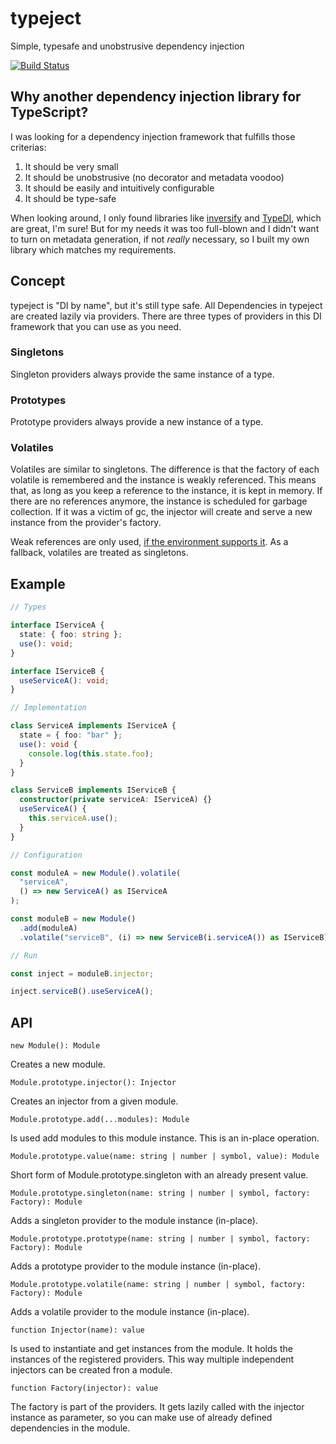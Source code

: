# typeject

Simple, typesafe and unobstrusive dependency injection

[![Build Status](https://travis-ci.com/svi3c/typeject.svg?branch=main)](https://travis-ci.com/svi3c/typeject)

## Why another dependency injection library for TypeScript?

I was looking for a dependency injection framework that fulfills those criterias:

1. It should be very small
2. It should be unobstrusive (no decorator and metadata voodoo)
3. It should be easily and intuitively configurable
4. It should be type-safe

When looking around, I only found libraries like [inversify](https://www.npmjs.com/package/inversify) and [TypeDI](https://www.npmjs.com/package/typedi),
which are great, I'm sure! But for my needs it was too full-blown and I didn't want to turn on metadata generation, if not _really_ necessary, so I built my own library which matches my requirements.

## Concept

typeject is "DI by name", but it's still type safe.
All Dependencies in typeject are created lazily via providers.
There are three types of providers in this DI framework that you can use as you need.

### Singletons

Singleton providers always provide the same instance of a type.

### Prototypes

Prototype providers always provide a new instance of a type.

### Volatiles

Volatiles are similar to singletons. The difference is that the factory of each volatile is remembered and the instance is weakly referenced. This means that, as long as you keep a reference to the instance, it is kept in memory. If there are no references anymore, the instance is scheduled for garbage collection. If it was a victim of gc, the injector will create and serve a new instance from the provider's factory.

Weak references are only used, [if the environment supports it](https://developer.mozilla.org/en-US/docs/Web/JavaScript/Reference/Global_Objects/WeakRef#Browser_compatibility). As a fallback,
volatiles are treated as singletons.

## Example

```ts
// Types

interface IServiceA {
  state: { foo: string };
  use(): void;
}

interface IServiceB {
  useServiceA(): void;
}

// Implementation

class ServiceA implements IServiceA {
  state = { foo: "bar" };
  use(): void {
    console.log(this.state.foo);
  }
}

class ServiceB implements IServiceB {
  constructor(private serviceA: IServiceA) {}
  useServiceA() {
    this.serviceA.use();
  }
}

// Configuration

const moduleA = new Module().volatile(
  "serviceA",
  () => new ServiceA() as IServiceA
);

const moduleB = new Module()
  .add(moduleA)
  .volatile("serviceB", (i) => new ServiceB(i.serviceA()) as IServiceB);

// Run

const inject = moduleB.injector;

inject.serviceB().useServiceA();
```

## API

`new Module(): Module`

Creates a new module.

`Module.prototype.injector(): Injector`

Creates an injector from a given module.

`Module.prototype.add(...modules): Module`

Is used add modules to this module instance. This is an in-place operation.

`Module.prototype.value(name: string | number | symbol, value): Module`

Short form of Module.prototype.singleton with an already present value.

`Module.prototype.singleton(name: string | number | symbol, factory: Factory): Module`

Adds a singleton provider to the module instance (in-place).

`Module.prototype.prototype(name: string | number | symbol, factory: Factory): Module`

Adds a prototype provider to the module instance (in-place).

`Module.prototype.volatile(name: string | number | symbol, factory: Factory): Module`

Adds a volatile provider to the module instance (in-place).

`function Injector(name): value`

Is used to instantiate and get instances from the module. It holds the instances of the registered
providers. This way multiple independent injectors can be created fron a module.

`function Factory(injector): value`

The factory is part of the providers. It gets lazily called with the injector instance as parameter, so
you can make use of already defined dependencies in the module.
